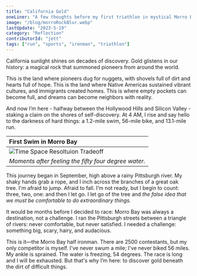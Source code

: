 ```yaml
---
title: "California Gold"
oneLiner: "A few thoughts before my first triathlon in mystical Morro Bay."
image: "/blog/morroRockBlur.webp"
lastUpdate: "2023-5-19"
category: "Reflection"
contributorId: "jett"
tags: ["run", "sports", "ironman", "triathlon"]
---
```


California sunlight shines on decades of discovery. Gold glistens in our history: a magical rock that summoned pioneers from around the world.

This is the land where pioneers dug for nuggets, with shovels full of dirt and hearts full of hope. This is the land where Native Americas sustained vibrant cultures, and immigrants created homes. This is where empty pockets can become full, and dreams can become neighbors with reality.

And now I’m here - halfway between the Hollywood Hills and Silicon Valley - staking a claim on the shores of self-discovery. At 4 AM, I rise and say hello to the darkness of hard things: a 1.2-mile swim, 56-mile bike, and 13.1-mile run.

| **First Swim in Morro Bay**                                     |
| :-------------------------------------------------------------- |
| ![Time Space Resoltuion Tradeoff](/blog/morroBayFirstSwim.webp) |
| _Moments after feeling the fifty four degree water._            |

This journey began in September, high above a rainy Pittsburgh river. My shaky hands grab a rope, and I inch across the branches of a great oak tree. I'm afraid to jump. Afraid to fall. I’m not ready, but I begin to count: three, two, one: and then I let go. I let go of the tree and _the false idea that we must be comfortable to do extraordinary things._

It would be months before I decided to race: Morro Bay was always a destination, not a challenge. I ran the Pittsburgh streets between a triangle of rivers: never comfortable, but never satisfied. I needed a challenge: something big, scary, hairy, and audacious.

This is it—the Morro Bay half ironman. There are 2500 contestants, but my only competitor is myself. I've never swum a mile; I've never biked 56 miles. My ankle is sprained. The water is freezing, 54 degrees. The race is long and I will be exhausted. But that's why I’m here: to discover gold beneath the dirt of difficult things.
